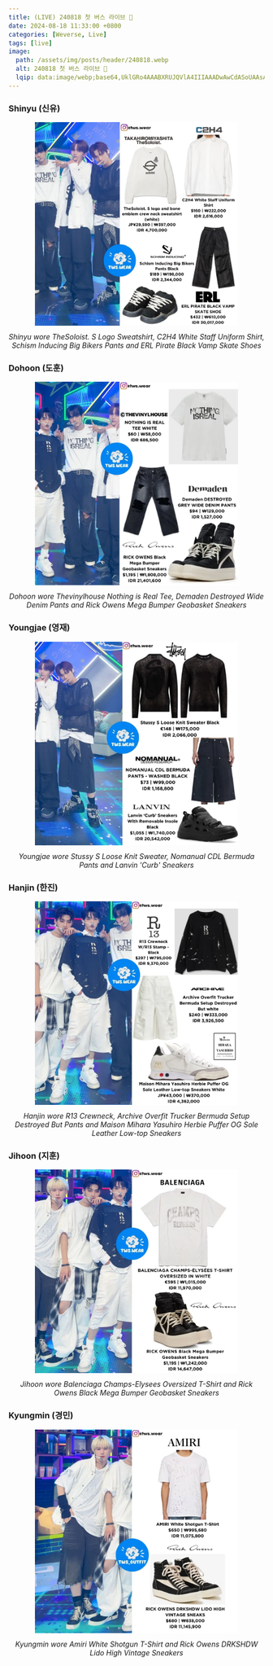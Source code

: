 ```yaml
---
title: (LIVE) 240818 첫 버스 라이브 🚌
date: 2024-08-18 11:33:00 +0800
categories: [Weverse, Live]
tags: [live]
image:
  path: /assets/img/posts/header/240818.webp
  alt: 240818 첫 버스 라이브 🚌
  lqip: data:image/webp;base64,UklGRo4AAABXRUJQVlA4IIIAAADwAwCdASoUAAsAPzmGuVOvKSWisAgB4CcJQBWCP/wFHmg76GKr73lAANzoQBMGRmuo6ILW4gkSg2W7MczXBs631HXAxf6/RzZ03s/G49vOhnqow5ehFOiZPcjnMkFcZSGoAD75PdH7ooex9K/nfubioqLdJ+HMJuDh7H5YVzV2HIAA
---
```


### Shinyu (신유)

<div style="text-align: center; font-size: 14px;">
  <picture>
    <img 
      src="/assets/img/posts/weverse-live/240818-shinyu.webp" 
      alt="Shinyu wore TheSoloist. S Logo Sweatshirt, C2H4 White Staff Uniform Shirt, Schism Inducing Big Bikers Pants and ERL Pirate Black Vamp Skate Shoes" 
      width="400" 
      height="400" 
      style="background: url('data:image/webp;base64,UklGRqoAAABXRUJQVlA4IJ4AAACwBACdASoUABQAPzmSulivKiUjqAqp4CcJYgAALcfMW2xqZZEiRwo/aXblaKcAAPIuaOnBrSe0PfalE6G7yufrVY6jb7S0em2RsPbM/zPLMqTJ1zluD43/rRSN8iUIONtfbReXFGHLHD3vhBgSwTWHzENWCPWHq8PS7mAjqQcCWxu+D4/l7/GANeV2MUCZo18ff3Jp6aWIMP4RAAAAAA=='); background-size: cover;"
      loading="lazy"
    />
  </picture>
  <p style="margin-top: 10px;"><em>Shinyu wore TheSoloist. S Logo Sweatshirt, C2H4 White Staff Uniform Shirt, Schism Inducing Big Bikers Pants and ERL Pirate Black Vamp Skate Shoes</em></p>
</div>

### Dohoon (도훈)

<div style="text-align: center; font-size: 14px;">
  <picture>
    <img 
      src="/assets/img/posts/weverse-live/240818-dohoon.webp" 
      alt="Dohoon wore Thevinylhouse Nothing is Real Tee, Demaden Destroyed Wide Denim Pants and Rick Owens Mega Bumper Geobasket Sneakers" 
      width="400" 
      height="400" 
      style="background: url('data:image/webp;base64,UklGRqgAAABXRUJQVlA4IJwAAAAwBQCdASoUABQAPzmUwFmvKiajqAgB4CcJZADA3ywAu+yhCgkU2Ah6QyHk4q9LbbvVwAD+ccBS8Ex5G9woDmtzSvdFyizkt+Fmez8UYScr0IvTcQC+qiRuhTLkGaldkdPB7fjdlU11+KhfeiOfM1y/vtzahYbj84+Wo6sd3rhzXQ9ZqfjjM9dxWFzMpNWoMZRX3eaNTxvtzwAAAAA='); background-size: cover;"
      loading="lazy"
    />
  </picture>
  <p style="margin-top: 10px;"><em>Dohoon wore Thevinylhouse Nothing is Real Tee, Demaden Destroyed Wide Denim Pants and Rick Owens Mega Bumper Geobasket Sneakers</em></p>
</div>

### Youngjae (영재)

<div style="text-align: center; font-size: 14px;">
  <picture>
    <img 
      src="/assets/img/posts/weverse-live/240818-youngjae.webp" 
      alt="Youngjae wore Stussy S Loose Knit Sweater, Nomanual CDL Bermuda Pants and Lanvin 'Curb' Sneakers" 
      width="400" 
      height="400" 
      style="background: url('data:image/webp;base64,UklGRrgAAABXRUJQVlA4IKwAAADQBACdASoUABQAPzmQulivKaUjqAqp4CcJZADDNAp96N8//7MjQwT/cp10KGx3AADJYuUv7bwl7B5xd3WWGnoAEvKxNvVutmvEzs2O/k/ouWuArlnpcdjn8ANoZaFrU/skqFhd35C4cmrUS6cVeqBk2sf4WD7PWvIqzGFoHpotbWTZaAsNfxfPd0UdBrwEnuLvyX+tYCjxCmi6Z4QSyDDj2rU6kwXwElBhgAAA'); background-size: cover;"
      loading="lazy"
    />
  </picture>
  <p style="margin-top: 10px;"><em>Youngjae wore Stussy S Loose Knit Sweater, Nomanual CDL Bermuda Pants and Lanvin 'Curb' Sneakers</em></p>
</div>

### Hanjin (한진)

<div style="text-align: center; font-size: 14px;">
  <picture>
    <img 
      src="/assets/img/posts/weverse-live/240818-hanjin.webp" 
      alt="Hanjin wore R13 Crewneck, Archive Overfit Trucker Bermuda Setup Destroyed But Pants and Maison Mihara Yasuhiro Herbie Puffer OG Sole Leather Low-top Sneakers" 
      width="400" 
      height="400" 
      style="background: url('data:image/webp;base64,UklGRrAAAABXRUJQVlA4IKQAAAAQBQCdASoUABQAPzmQu1gvKaWjqAqp4CcJYgDE2AyO/2TvQnaDxN/qsanACVkuTkQAAPRkB4ukGOHxXC3mLyqbOAsEsi/cf+moXuNjrxtGM59OZVFUEynfxtRRqgPa4TowOJs4CUW38GE3JFUeHZZ3P/SDKiupCsQp2BmIV7Nb6idulmmYfFQrmSTiz+4Ae0KY1CVJPpOW19OKOUoK+PMIAEAAAA=='); background-size: cover;"
      loading="lazy"
    />
  </picture>
  <p style="margin-top: 10px;"><em>Hanjin wore R13 Crewneck, Archive Overfit Trucker Bermuda Setup Destroyed But Pants and Maison Mihara Yasuhiro Herbie Puffer OG Sole Leather Low-top Sneakers</em></p>
</div>

### Jihoon (지훈)

<div style="text-align: center; font-size: 14px;">
  <picture>
    <img 
      src="/assets/img/posts/weverse-live/240818-jihoon.webp" 
      alt="Jihoon wore Balenciaga Champs-Elysees Oversized T-Shirt and Rick Owens Black Mega Bumper Geobasket Sneakers" 
      width="400" 
      height="400" 
      style="background: url('data:image/webp;base64,UklGRqYAAABXRUJQVlA4IJoAAAAQBQCdASoUABQAPzmQvVgvKaYjqAqp4CcJYgDMHBGDpmIaZw37L7TncZvYon/B+wJYAN4/l1joCu/0Wqi0cky+r/Yl5LhacavYWfM9sH3I7ESgPSwn1ybcSHR+QHcdNHeQRggmNy0lbnTaZlgpEk36SGwPoreAmH1RubwVgDWsSoiGjNuTebCwXGP6r8WSLncgy0/MgC4AAAAA'); background-size: cover;"
      loading="lazy"
    />
  </picture>
  <p style="margin-top: 10px;"><em>Jihoon wore Balenciaga Champs-Elysees Oversized T-Shirt and Rick Owens Black Mega Bumper Geobasket Sneakers</em></p>
</div>

### Kyungmin (경민)

<div style="text-align: center; font-size: 14px;">
  <picture>
    <img 
      src="/assets/img/posts/weverse-live/240818-kyungmin.webp" 
      alt="Kyungmin wore Amiri White Shotgun T-Shirt and Rick Owens DRKSHDW Lido High Vintage Sneakers" 
      width="400" 
      height="400" 
      style="background: url('data:image/webp;base64,UklGRqAAAABXRUJQVlA4IJQAAACwBACdASoUABQAPzmQvFgvKaWjqAqp4CcJZADKAAi1pZJyEMqtMZNl/6U4VvkAAP6BYLDan3IW3tFMUcriUIwlfob5i8qDTsL1Z3aYR5+r7swZI6l8EWUhYGYN82cYgKMmbgX6OKfJZKapi6/8WhdrfodIZkVIPsk48giCzolvE2eJKdIyoNBDo88PY9BSURQ/YAAA'); background-size: cover;"
      loading="lazy"
    />
  </picture>
  <p style="margin-top: 10px;"><em>Kyungmin wore Amiri White Shotgun T-Shirt and Rick Owens DRKSHDW Lido High Vintage Sneakers</em></p>
</div>